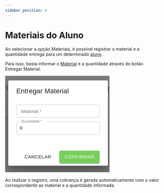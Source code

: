```yaml
---
sidebar_position: 4
---
```


# Materiais do Aluno

Ao selecionar a opção Materiais, é possível registrar o material e a quantidade entrega para um determinado [aluno](./Alunos).

Para isso, basta informar o [Material](../Materiais/Materiais) e a quantidade através do botão Entregar Material.

![Alt text](entregar-material.png)

Ao realizar o registro, uma cobrança é gerada automaticamente com o valor correspondente ao material e a quantidade informada.